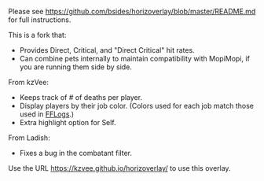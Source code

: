 Please see https://github.com/bsides/horizoverlay/blob/master/README.md for full instructions.

This is a fork that:
* Provides Direct, Critical, and "Direct Critical" hit rates.
* Can combine pets internally to maintain compatibility with MopiMopi, if you are running them side by side.

From kzVee:
* Keeps track of # of deaths per player.
* Display players by their job color. (Colors used for each job match those used in [FFLogs](https://www.fflogs.com).)
* Extra highlight option for Self.

From Ladish:
* Fixes a bug in the combatant filter.

Use the URL https://kzvee.github.io/horizoverlay/ to use this overlay.
